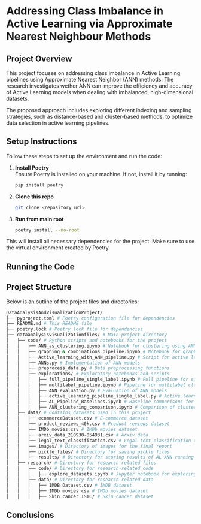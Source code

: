 # Addressing Class Imbalance in Active Learning via Approximate Nearest Neighbour Methods 

## Project Overview

This project focuses on addressing class imbalance in Active Learning pipelines using Approximate Nearest Neighbor (ANN) methods. The research investigates wether ANN can improve the efficiency and accuracy of Active Learning models when dealing with imbalanced, high-dimensional datasets.

The proposed approach includes exploring different indexing and sampling strategies, such as distance-based and cluster-based methods, to optimize data selection in active learning pipelines.

## Setup Instructions

Follow these steps to set up the environment and run the code:

1. **Install Poetry** \
    Ensure Poetry is installed on your machine. If not, install it by running:
    ```bash
    pip install poetry
    ```
2. **Clone this repo** 
    ```bash
    git clone <repository_url>
    ```
3. **Run from main root**
    ```bash
    poetry install --no-root
    ```
This will install all necessary dependencies for the project. Make sure to use the virtual environment created by Poetry.

## Running the Code
<!-- 
1. **Preprocess the Data** \
Run the preprocessing script to clean the dataset, remove unnecessary values, and embed the text using a transformer-based model:

bash
poetry run python scripts/preprocessing.py

2. Run the Active Learning Pipeline
To run the Active Learning process, use the following command. This will perform sampling and model training based on the ANN methods discussed in the project.

bash
poetry run python scripts/active_learning_pipeline.py

3. Run Experiments and Generate Results
To run the ANN experiments and gather results such as recall@k and runtime, execute the experiment script:

bash
poetry run python scripts/experiments.py

4. Visualize the Results
Finally, to visualize the results of the experiments (e.g., using tables, plots), run:

bash
poetry run python scripts/visualization.py -->

## Project Structure

Below is an outline of the project files and directories:

```bash
DataAnalysisAndVisualizationProject/
├── pyproject.toml # Poetry configuration file for dependencies
├── README.md # This README file
├── poetry.lock # Poetry lock file for dependencies
├── dataanalysisvisualizationfiles/ # Main project directory
│   ├── code/ # Python scripts and notebooks for the project
│   │   ├── ANN_as_clustering.ipynb # Notebook for clustering using ANN
│   │   ├── graphing & combinations pipeline.ipynb # Notebook for graphing and combining pipelines
│   │   ├── Active_learning_with_ANN_pipeline.py # Script for active learning with ANN
│   │   ├── ANNs.py # Implementation of ANN models
│   │   ├── preprocess_data.py # Data preprocessing functions
│   │   ├── explorations/ # Exploratory notebooks and scripts
│   │   │   ├── full_pipeline_single_label.ipynb # Full pipeline for single label classification
│   │   │   ├── multilabel_pipeline.ipynb # Pipeline for multilabel classification
│   │   │   ├── ANN_evaluation.py # Evaluation of ANN models
│   │   │   ├── active_learning_pipeline_single_label.py # Active learning for single label classification
│   │   │   ├── AL_Pipeline_Baselines.ipynb # Baseline comparisons for active learning pipeline
│   │   │   ├── ANN_clustering_comparison.ipynb # Comparison of clustering methods using ANN
│   ├── data/ # Contains datasets used in this project
│   │   ├── ecommerceDataset.csv # E-commerce dataset
│   │   ├── product_reviews_40k.csv # Product reviews dataset
│   │   ├── IMDb movies.csv # IMDb movies dataset
│   │   ├── arxiv_data_210930-054931.csv # Arxiv data
│   │   ├── legal_text_classification.csv # Legal text classification dataset
│   │   ├── images/ # Directory of images for the final report
│   │   ├── pickle_files/ # Directory for saving pickle files
│   │   ├── results/ # Directory for storing results of AL ANN running on different settings
│   ├── research/ # Directory for research-related files
│   │   ├── code/ # Directory for research-related code
│   │   │   ├── explore_datasets.ipynb # Jupyter notebook for exploring datasets
│   │   ├── data/ # Directory for research-related data
│   │   │   ├── IMDB Dataset.csv # IMDB dataset
│   │   │   ├── IMDb movies.csv # IMDb movies dataset
│   │   │   ├── Skin cancer ISIC/ # Skin cancer dataset
```

## Conclusions

<!-- here is how to put here an image: ![image]('/home/student/idan/DataAnalysisAndVisualizationProject/dataanalysisvisualizationfiles/data/images/academic_papers_accuracy_active_learning.png')

here is how to put here a link to anything (can add link to internet or to somewhere in the proj) : [name to appear for link]('/home/student/idan/DataAnalysisAndVisualizationProject/dataanalysisvisualizationfiles/data/images/academic_papers_accuracy_active_learning.png') -->

